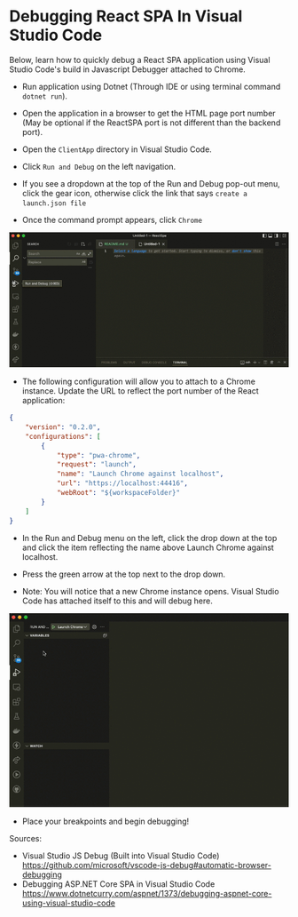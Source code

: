 # Debugging React SPA In Visual Studio Code

Below, learn how to quickly debug a React SPA application using Visual Studio Code's build in Javascript Debugger attached to Chrome. 


- Run application using Dotnet (Through IDE or using terminal command `dotnet run`).

- Open the application in a browser to get the HTML page port number (May be optional if the ReactSPA port is not different than the backend port).

- Open the `ClientApp` directory in Visual Studio Code.

- Click `Run and Debug` on the left navigation.

- If you see a dropdown at the top of the Run and Debug pop-out menu, click the gear icon, otherwise click the link that says `create a launch.json file` 

- Once the command prompt appears, click `Chrome`

![Create a Launch.json File](./images/CreateALaunchJsonFile.gif)

- The following configuration will allow you to attach to a Chrome instance. Update the URL to reflect the port number of the React application:
```json
{
    "version": "0.2.0",
    "configurations": [
        {
            "type": "pwa-chrome",
            "request": "launch",
            "name": "Launch Chrome against localhost",
            "url": "https://localhost:44416",
            "webRoot": "${workspaceFolder}"
        }
    ]
}
```

- In the Run and Debug menu on the left, click the drop down at the top and click the item reflecting the name above Launch Chrome against localhost.

- Press the green arrow at the top next to the drop down.

- Note: You will notice that a new Chrome instance opens. Visual Studio Code has attached itself to this and will debug here.

![Run Debug](./images/RunDebug.gif)

- Place your breakpoints and begin debugging!


Sources:

- Visual Studio JS Debug (Built into Visual Studio Code) https://github.com/microsoft/vscode-js-debug#automatic-browser-debugging
- Debugging ASP.NET Core SPA in Visual Studio Code https://www.dotnetcurry.com/aspnet/1373/debugging-aspnet-core-using-visual-studio-code